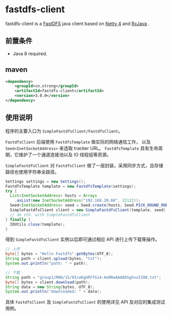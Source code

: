 # fastdfs-client

fastdfs-client is a [FastDFS](https://github.com/happyfish100/fastdfs) java client 
based on [Netty 4](http://netty.io) and [RxJava](https://github.com/ReactiveX/RxJava) .

## 前置条件

* Java 8 required.

## maven

```xml
<dependency>
	<groupId>cn.strong</groupId>
	<artifactId>fastdfs-client</artifactId>
	<version>3.0.0</version>
</dependency>
```

## 使用说明

程序的主要入口为 `SimpleFastdfsClient/FastdfsClient`。

`FastdfsClient` 后端使用 `FastdfsTemplate` 做实际的网络通信工作，
以及 `Seed<InetSocketAddress>` 来选取 tracker URL。
`FastdfsTemplate` 具有生命周期，它维护了一个通道连接池以及 IO 线程组等资源。

`SimpleFastdfsClient` 对 `FastdfsClient` 做了一层封装，采用同步方式，且存储路径也使用字符串全路径。

```java
Settings settings = new Settings();
FastdfsTemplate template = new FastdfsTemplate(settings);
try {
  List<InetSocketAddress> hosts = Arrays
    .asList(new InetSocketAddress("192.168.20.68", 22122));
  Seed<InetSocketAddress> seed = Seed.create(hosts, Seed.PICK_ROUND_ROBIN);
  SimpleFastdfsClient client = new SimpleFastdfsClient(template, seed);
  // do sth. with SimpleFastdfsClient
} finally {
  IOUtils.close(template);
}
```

得到 `SimpleFastdfsClient` 实例以后即可通过相应 API 进行上传下载等操作。

```java
// 上传
byte[] bytes = "Hello Fastdfs".getBytes(UTF_8);
String path = client.upload(bytes, "txt");
System.out.println("path: " + path);

// 下载
String path = "group1/M00/15/93/wKgURFfGi4-AeRRwAAAADSghvvI390.txt";
byte[] bytes = client.download(path);
String data = new String(bytes, UTF_8);
System.out.println("downloaded: " + data);
```

具体 `FastdfsClient` 及 `SimpleFastdfsClient` 的使用详见 API 及对应的集成测试用例。
